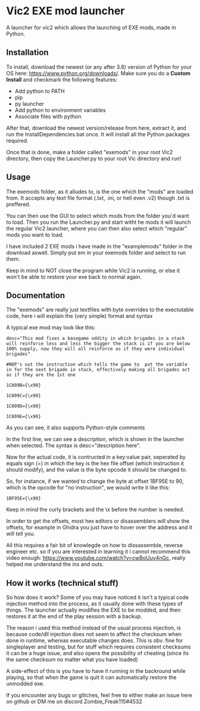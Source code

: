 # Vic2 EXE mod launcher
 A launcher for vic2 which allows the launching of EXE mods, made in Python.
 
 ## Installation
 
 To install, download the newest (or any after 3.8) version of Python for your OS here: https://www.python.org/downloads/.
 Make sure you do a **Custom Install** and checkmark the following features: 
 - Add python to PATH
 - pip
 - py launcher
 - Add python to environment variables
 - Associate files with python
 
 After that, download the newest version/release from here, extract it, and run the InstallDependencies.bat once. It will install all the Python packages required.
 
 Once that is done, make a folder called "exemods" in your root Vic2 directory, then copy the Launcher.py to your root Vic directory and run!
 
 
 ## Usage
 
 The exemods folder, as it alludes to, is the one which the "mods" are loaded from. It accepts any text file format (.txt, .ini, or hell even .v2) though .txt is preffered.
 
 You can then use the GUI to select which mods from the folder you'd want to load. Then you run the Launcher.py and start witht he mods it will launch the regular Vic2 launcher, where you can then also select which "regular" mods you want to load.
 
 I have included 2 EXE mods i have made in the "examplemods" folder in the download aswell. Simply put em in your exemods folder and select to run them.
 
 Keep in mind to NOT close the program while Vic2 is running, or else it won't be able to restore your exe back to normal again.
 ## Documentation
 
 The "exemods" are really just textfiles with byte overrides to the exectutable code, here i will explain the (very simple) format and syntax
 
 
 A typical exe mod may look like this:
 
 ```
 desc="This mod fixes a basegame oddity in which brigades in a stack will reinforce less and less the bigger the stack is if you are below 100% supply, now they will all reinforce as if they were individual brigades"

#NOP's out the instruction which tells the game to  put the variable in for the next brigade in stack, effectively making all brigades act as if they are the 1st one

1C809B={\x90}

1C809C={\x90}

1C809D={\x90}

1C809E={\x90}
```
As you can see, it also supports Python-style comments

In the first line, we can see a description, which is shown in the launcher when selected. The syntax is desc="description here".

Now for the actual code, it is contructed in a key:value pair, seperated by equals sign (=) in which the key is the hex file offset (which instruction it should modify), and the value is the byte opcode it should be changed *to*.

So, for instance, if we wanted to change the byte at offset 1BF95E to 90, which is the opcode for "no instruction", we would write it like this:
```
1BF95E={\x90}
```

Keep in mind the curly brackets and the \\x before the number is needed.

In order to get the offsets, most hex editors or disassemblers will show the offsets, for example in Ghidra you just have to hover over the address and it will tell you.

All this requires a fair bit of knowlegde on how to dissassemble, reverse engineer etc. so if you are interested in learning it i cannot recommend this video enough: https://www.youtube.com/watch?v=cwBoUuy4nGc, really helped me understand the ins and outs.


## How it works (technical stuff)

So how does it work? Some of you may have noticed it isn't a typical code injection method into the process, as it usually done with these types of things. The launcher actually modifies the EXE to be modded, and then restores it at the end of the play session with a backup.

The reason i used this method instead of the usual process injection, is because code/dll injection does not seem to affect the checksum when done in runtime, whereas executable changes does. This is obv. fine for singleplayer and testing, but for stuff which requires consistent checksums it can be a huge issue, and also opens the possibility of cheating (since its the same checksum no matter what you have loaded)

A side-effect of this is you have to have it running in the backround while playing, so that when the game is quit it can automatically restore the unmodded exe.


If you encounter any bugs or glitches, feel free to either make an issue here on github or DM me on discord Zombie_Freak115#4532